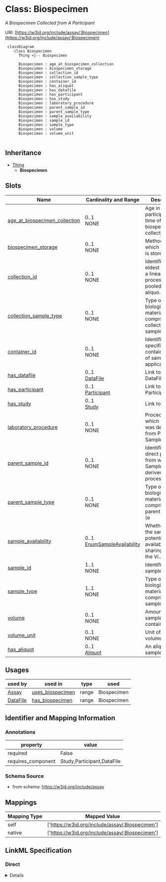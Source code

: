 # Class: Biospecimen
_A Biospecimen Collected from A Participant_





URI: [https://w3id.org/include/assay/:Biospecimen](https://w3id.org/include/assay/:Biospecimen)




```mermaid
 classDiagram
    class Biospecimen
      Thing <|-- Biospecimen
      
      Biospecimen : age_at_biospecimen_collection
      Biospecimen : biospecimen_storage
      Biospecimen : collection_id
      Biospecimen : collection_sample_type
      Biospecimen : container_id
      Biospecimen : has_aliquot
      Biospecimen : has_datafile
      Biospecimen : has_participant
      Biospecimen : has_study
      Biospecimen : laboratory_procedure
      Biospecimen : parent_sample_id
      Biospecimen : parent_sample_type
      Biospecimen : sample_availability
      Biospecimen : sample_id
      Biospecimen : sample_type
      Biospecimen : volume
      Biospecimen : volume_unit
      
```





## Inheritance
* [Thing](Thing.md)
    * **Biospecimen**



## Slots

| Name | Cardinality and Range  | Description  |
| ---  | ---  | --- |
| [age_at_biospecimen_collection](age_at_biospecimen_collection.md) | 0..1 <br/> NONE  | Age in days of participant at time of biospecimen collection  |
| [biospecimen_storage](biospecimen_storage.md) | 0..1 <br/> NONE  | Method by which Container is stored (e  |
| [collection_id](collection_id.md) | 0..1 <br/> NONE  | Identifier for the eldest sample in a lineage of processed, pooled, or aliquo...  |
| [collection_sample_type](collection_sample_type.md) | 0..1 <br/> NONE  | Type of biological material comprising the collected sample (e  |
| [container_id](container_id.md) | 0..1 <br/> NONE  | Identifier for specific container/aliquot of sample, if applicable  |
| [has_datafile](has_datafile.md) | 0..1 <br/> [DataFile](DataFile.md)  | Link to a DataFile  |
| [has_participant](has_participant.md) | 0..1 <br/> [Participant](Participant.md)  | Link to a Participant  |
| [has_study](has_study.md) | 0..1 <br/> [Study](Study.md)  | Link to a Study  |
| [laboratory_procedure](laboratory_procedure.md) | 0..1 <br/> NONE  | Procedure by which Sample was derived from Parent Sample (e  |
| [parent_sample_id](parent_sample_id.md) | 0..1 <br/> NONE  | Identifier for the direct parent from which Sample was derived, processed, po...  |
| [parent_sample_type](parent_sample_type.md) | 0..1 <br/> NONE  | Type of biological material comprising the parent sample (e  |
| [sample_availability](sample_availability.md) | 0..1 <br/> [EnumSampleAvailability](EnumSampleAvailability.md)  | Whether or not the sample is potentially available for sharing through the Vi...  |
| [sample_id](sample_id.md) | 1..1 <br/> NONE  | Identifier for sample  |
| [sample_type](sample_type.md) | 1..1 <br/> NONE  | Type of biological material comprising the sample (e  |
| [volume](volume.md) | 0..1 <br/> NONE  | Amount of sample in container  |
| [volume_unit](volume_unit.md) | 0..1 <br/> NONE  | Unit of sample volume  |
| [has_aliquot](has_aliquot.md) | 0..1 <br/> [Aliquot](Aliquot.md)  | An aliquot of a sample  |


## Usages


| used by | used in | type | used |
| ---  | --- | --- | --- |
| [Assay](Assay.md) | [uses_biospecimen](uses_biospecimen.md) | range | Biospecimen |
| [DataFile](DataFile.md) | [has_biospecimen](has_biospecimen.md) | range | Biospecimen |



## Identifier and Mapping Information





### Annotations

| property | value |
| --- | --- |
| required | False |
| requires_component | Study,Participant,DataFile |




### Schema Source


* from schema: https://w3id.org/include/assay







## Mappings

| Mapping Type | Mapped Value |
| ---  | ---  |
| self | ['https://w3id.org/include/assay/:Biospecimen'] |
| native | ['https://w3id.org/include/assay/:Biospecimen'] |


## LinkML Specification

<!-- TODO: investigate https://stackoverflow.com/questions/37606292/how-to-create-tabbed-code-blocks-in-mkdocs-or-sphinx -->

### Direct

<details>
```yaml
name: Biospecimen
definition_uri: include:Biospecimen
annotations:
  required:
    tag: required
    value: 'False'
  requires_component:
    tag: requires_component
    value: Study,Participant,DataFile
description: A Biospecimen Collected from A Participant
title: Biospecimen
from_schema: https://w3id.org/include/assay
rank: 1000
is_a: Thing
slots:
- age_at_biospecimen_collection
- biospecimen_storage
- collection_id
- collection_sample_type
- container_id
- has_datafile
- has_participant
- has_study
- laboratory_procedure
- parent_sample_id
- parent_sample_type
- sample_availability
- sample_id
- sample_type
- volume
- volume_unit
- has_aliquot

```
</details>

### Induced

<details>
```yaml
name: Biospecimen
definition_uri: include:Biospecimen
annotations:
  required:
    tag: required
    value: 'False'
  requires_component:
    tag: requires_component
    value: Study,Participant,DataFile
description: A Biospecimen Collected from A Participant
title: Biospecimen
from_schema: https://w3id.org/include/assay
rank: 1000
is_a: Thing
attributes:
  age_at_biospecimen_collection:
    name: age_at_biospecimen_collection
    definition_uri: include:age_at_biospecimen_collection
    description: Age in days of participant at time of biospecimen collection
    title: Age At Biospecimen Collection
    from_schema: https://w3id.org/include/assay
    rank: 1000
    alias: age_at_biospecimen_collection
    owner: Biospecimen
    domain_of:
    - Biospecimen
  biospecimen_storage:
    name: biospecimen_storage
    definition_uri: include:biospecimen_storage
    description: Method by which Container is stored (e.g. -80C freezer, Liquid nitrogen,
      etc.)
    title: Biospecimen Storage
    from_schema: https://w3id.org/include/assay
    rank: 1000
    alias: biospecimen_storage
    owner: Biospecimen
    domain_of:
    - Biospecimen
  collection_id:
    name: collection_id
    definition_uri: include:collection_id
    description: Identifier for the eldest sample in a lineage of processed, pooled,
      or aliquoted samples. This may be the same as Parent Sample ID or Sample ID
      (if no processing was performed).
    title: Collection Id
    from_schema: https://w3id.org/include/assay
    rank: 1000
    alias: collection_id
    owner: Biospecimen
    domain_of:
    - Biospecimen
    - DataFile
  collection_sample_type:
    name: collection_sample_type
    definition_uri: include:collection_sample_type
    description: Type of biological material comprising the collected sample (e.g.
      Whole blood, Bone marrow, Saliva, etc.)
    title: Collection Sample Type
    from_schema: https://w3id.org/include/assay
    rank: 1000
    alias: collection_sample_type
    owner: Biospecimen
    domain_of:
    - Biospecimen
  container_id:
    name: container_id
    definition_uri: include:container_id
    description: Identifier for specific container/aliquot of sample, if applicable.
      For example, distinct aliquots of a sample will have the same Sample ID but
      different Container IDs.
    title: Container Id
    from_schema: https://w3id.org/include/assay
    rank: 1000
    alias: container_id
    owner: Biospecimen
    domain_of:
    - Biospecimen
  has_datafile:
    name: has_datafile
    definition_uri: include:has_datafile
    description: Link to a DataFile
    title: Has Datafile
    from_schema: https://w3id.org/include/assay
    rank: 1000
    alias: has_datafile
    owner: Biospecimen
    domain_of:
    - Participant
    - Biospecimen
    range: DataFile
  has_participant:
    name: has_participant
    definition_uri: include:has_participant
    description: Link to a Participant
    title: Has Participant
    from_schema: https://w3id.org/include/participant
    rank: 1000
    alias: has_participant
    owner: Biospecimen
    domain_of:
    - FamilyGroup
    - Condition
    - Biospecimen
    - DataFile
    range: Participant
  has_study:
    name: has_study
    definition_uri: include:has_study
    description: Link to a Study
    title: Has Study
    from_schema: https://w3id.org/include/participant
    rank: 1000
    alias: has_study
    owner: Biospecimen
    domain_of:
    - Participant
    - Biospecimen
    - DataFile
    range: Study
  laboratory_procedure:
    name: laboratory_procedure
    definition_uri: include:laboratory_procedure
    description: Procedure by which Sample was derived from Parent Sample (e.g. RBC
      lysis, Centrifugation, Ficoll, etc.)
    title: Laboratory Procedure
    from_schema: https://w3id.org/include/assay
    rank: 1000
    alias: laboratory_procedure
    owner: Biospecimen
    domain_of:
    - Biospecimen
  parent_sample_id:
    name: parent_sample_id
    definition_uri: include:parent_sample_id
    description: Identifier for the direct parent from which Sample was derived, processed,
      pooled, etc. (if applicable)
    title: Parent Sample Id
    from_schema: https://w3id.org/include/assay
    rank: 1000
    alias: parent_sample_id
    owner: Biospecimen
    domain_of:
    - Biospecimen
  parent_sample_type:
    name: parent_sample_type
    definition_uri: include:parent_sample_type
    description: Type of biological material comprising the parent sample (e.g. Plasma,
      Serum, White blood cells, etc.)
    title: Parent Sample Type
    from_schema: https://w3id.org/include/assay
    rank: 1000
    alias: parent_sample_type
    owner: Biospecimen
    domain_of:
    - Biospecimen
  sample_availability:
    name: sample_availability
    definition_uri: include:sample_availability
    description: Whether or not the sample is potentially available for sharing through
      the Virtual Biorepository
    title: Sample Availability
    from_schema: https://w3id.org/include/assay
    rank: 1000
    alias: sample_availability
    owner: Biospecimen
    domain_of:
    - Biospecimen
    range: enum_sample_availability
  sample_id:
    name: sample_id
    definition_uri: include:sample_id
    description: Identifier for sample. A sample is a unique biological material;
      two samples with two different IDs are biologically distinct.
    title: Sample Id
    from_schema: https://w3id.org/include/assay
    rank: 1000
    alias: sample_id
    owner: Biospecimen
    domain_of:
    - Biospecimen
    required: true
  sample_type:
    name: sample_type
    definition_uri: include:sample_type
    description: Type of biological material comprising the sample (e.g. Plasma, Serum,
      White blood cells, DNA, RNA, etc.)
    title: Sample Type
    from_schema: https://w3id.org/include/assay
    rank: 1000
    alias: sample_type
    owner: Biospecimen
    domain_of:
    - Biospecimen
    required: true
  volume:
    name: volume
    definition_uri: include:volume
    description: Amount of sample in container
    title: Volume
    from_schema: https://w3id.org/include/assay
    rank: 1000
    alias: volume
    owner: Biospecimen
    domain_of:
    - Biospecimen
  volume_unit:
    name: volume_unit
    definition_uri: include:volume_unit
    description: Unit of sample volume
    title: Volume Unit
    from_schema: https://w3id.org/include/assay
    rank: 1000
    alias: volume_unit
    owner: Biospecimen
    domain_of:
    - Biospecimen
  has_aliquot:
    name: has_aliquot
    definition_uri: include:has_aliquot
    description: An aliquot of a sample
    title: Has Aliquot
    from_schema: https://w3id.org/include/assay
    rank: 1000
    alias: has_aliquot
    owner: Biospecimen
    domain_of:
    - Biospecimen
    range: Aliquot

```
</details>